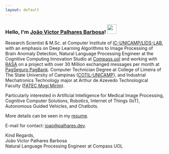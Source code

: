 ```yaml
---
layout: default
---
```

### Hello, I'm [João Victor Palhares Barbosa](https://www.linkedin.com/in/joao-palhares/)! <img src="https://media.giphy.com/media/hvRJCLFzcasrR4ia7z/giphy.gif" width="30px">


Research Scientist & M.Sc. at Computer Institute of [IC-UNICAMP/LIDS-LAB](https://lids.ic.unicamp.br/), with an emphasis on Deep Learning Algorithms to Image Processing of Brain Anomaly Detection, Natural Language Processing Engineer at the Cognitive Computing Innovation Studio at [Compass.uol](https://compass.uol/) and working with [RASA](https://rasa.com/) on a project with over 30 Million exchanged messages per month at [PagSeguro PagBank](https://pagseguro.uol.com.br/). Computer Technician Degree at College of Limeira of The State University of Campinas ([COTIL-UNICAMP](https://www.cotil.unicamp.br/)), and Industrial Mechatronics Technology major at Arthur de Azevedo Technological Faculty ([FATEC Mogi Mirim](https://fatecmm.edu.br/)).

Particularly interested in Artificial Intelligence for Medical Image Processing, Cognitive Computer Solutions, Robotics, Internet of Things (IoT), Autonomous Guided Vehicles, and Chatbots.


More details can be seen in my [resume](./assets/src/resume.pdf).

E-mail for contact: <a href="mailto:joao@palhares.dev">joao@palhares.dev</a>.

Kind Regards,<br>
João Victor Palhares Barbosa<br>
Natural Language Processing Engineer at Compass UOL


